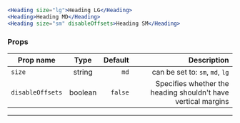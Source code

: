 ```jsx
<Heading size="lg">Heading LG</Heading>
<Heading>Heading MD</Heading>
<Heading size="sm" disableOffsets>Heading SM</Heading>
```

### Props

| Prop name        |  Type   | Default |                                                   Description |
| ---------------- | :-----: | ------: | ------------------------------------------------------------: |
| `size`           | string  |    `md` |                               can be set to: `sm`, `md`, `lg` |
| `disableOffsets` | boolean | `false` | Specifies whether the heading shouldn't have vertical margins |

---
